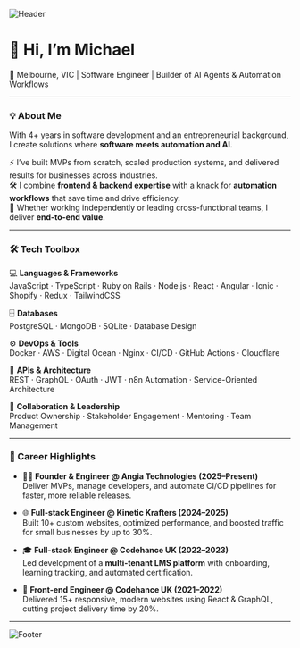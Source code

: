 <!-- Profile Banner -->
![Header](https://capsule-render.vercel.app/api?type=wave&color=0:0f2027,50:2c5364&height=100&section=header&text=Michael%20Gbanya&fontSize=50&fontColor=ffffff&animation=fadeIn&fontAlignY=35)

# 👋 Hi, I’m Michael  

📍 Melbourne, VIC | Software Engineer | Builder of AI Agents & Automation Workflows  

---

### 💡 About Me
With 4+ years in software development and an entrepreneurial background, I create solutions where **software meets automation and AI**.  

⚡ I’ve built MVPs from scratch, scaled production systems, and delivered results for businesses across industries.  
🛠️ I combine **frontend & backend expertise** with a knack for **automation workflows** that save time and drive efficiency.  
🤝 Whether working independently or leading cross-functional teams, I deliver **end-to-end value**.  

---

### 🛠️ Tech Toolbox  

💻 **Languages & Frameworks**  
JavaScript · TypeScript · Ruby on Rails · Node.js · React · Angular · Ionic · Shopify · Redux · TailwindCSS  

🗄️ **Databases**  
PostgreSQL · MongoDB · SQLite · Database Design  

⚙️ **DevOps & Tools**  
Docker · AWS · Digital Ocean · Nginx · CI/CD · GitHub Actions · Cloudflare  

🔌 **APIs & Architecture**  
REST · GraphQL · OAuth · JWT · n8n Automation · Service-Oriented Architecture  

👥 **Collaboration & Leadership**  
Product Ownership · Stakeholder Engagement · Mentoring · Team Management  

---

### 🚀 Career Highlights  

- 🧑‍💻 **Founder & Engineer @ Angia Technologies (2025–Present)**  
  Deliver MVPs, manage developers, and automate CI/CD pipelines for faster, more reliable releases.  

- 🌐 **Full-stack Engineer @ Kinetic Krafters (2024–2025)**  
  Built 10+ custom websites, optimized performance, and boosted traffic for small businesses by up to 30%.  

- 🎓 **Full-stack Engineer @ Codehance UK (2022–2023)**  
  Led development of a **multi-tenant LMS platform** with onboarding, learning tracking, and automated certification.  

- 🎨 **Front-end Engineer @ Codehance UK (2021–2022)**  
  Delivered 15+ responsive, modern websites using React & GraphQL, cutting project delivery time by 20%.  
---
<!-- Footer Banner -->
![Footer](https://capsule-render.vercel.app/api?type=waving&color=0:2c5364,100:0f2027&height=100&section=footer)

